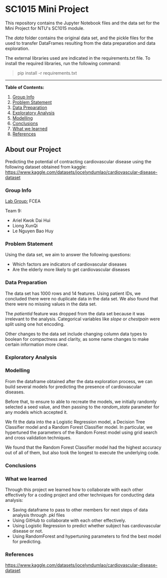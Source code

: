# SC1015 Mini Project

This repository contains the Jupyter Notebook files and the data set for the Mini Project for NTU's SC1015 module.

The *data* folder contains the original data set, and the pickle files for the used to transfer DataFrames resulting from the data preparation and data exploration.

The external libraries used are indicated in the requirements.txt file. To install the required libraries, run the following command:

> pip install -r requirements.txt

---

**Table of Contents:**

1. [Group Info](#group-info)
2. [Problem Statement](#problem-statement)
3. [Data Preparation](#data-preparation)
4. [Exploratory Analysis](#exploratory-analysis)
5. [Modelling](#modelling)
6. [Conclusions](#conclusions)
7. [What we learned](#what-we-learned)
8. [References](#references)

## About our Project

Predicting the potential of contracting cardiovascular disease using the following dataset obtained from kaggle:
https://www.kaggle.com/datasets/jocelyndumlao/cardiovascular-disease-dataset

### Group Info
<u>Lab Group:</u> FCEA

Team 9:
- Ariel Kwok Dai Hui
- Liong XunQi
- Le Nguyen Bao Huy

### Problem Statement

Using the data set, we aim to answer the following questions:
- Which factors are indicators of cardiovascular diseases
- Are the elderly more likely to get cardiovascular diseases

### Data Preparation

The data set has 1000 rows and 14 features. Using patient IDs, we concluded there were no duplicate data in the data set. We also found that there were no missing values in the data set. 

The *patientid* feature was dropped from the data set because it was irrelevant to the analysis. Categorical variables like *slope* or *chestpain* were split using one hot encoding.

Other changes to the data set include changing column data types to boolean for compactness and clarity, as some name changes to make certain information more clear.

### Exploratory Analysis



### Modelling

From the dataframe obtained after the data exploration process, we can build several models for predicting the presence of cardiovascular diseases.

Before that, to ensure to able to recreate the models, we initially randomly selected a seed value, and then passing to the *random_state* parameter for any models which accepted it.

We fit the data into the a Logistic Regression model, a Decision Tree Classifier model and a Random Forest Classifier model. In particular, we hypertuned the parameters of the Random Forest model using grid search and cross validation techniques.

We found that the Random Forest Classifier model had the highest accuracy out of all of them, but also took the longest to execute the underlying code.

### Conclusions

### What we learned

Through this project we learned how to collaborate with each other effectively for a coding project and other techniques for conducting data analysis:
- Saving dataframe to pass to other members for next steps of data analysis through .pkl files
- Using GitHub to collaborate with each other effectively.
- Using Logistic Regression to predict whether subject has cardiovascular disease or not.
- Using RandomForest and hypertuning parameters to find the best model for predicting.

### References

https://www.kaggle.com/datasets/jocelyndumlao/cardiovascular-disease-dataset